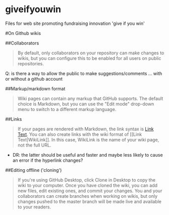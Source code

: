 # giveifyouwin
Files for web site promoting fundraising innovation 'give if you win'

#On Github wikis

##Collaborators

> By default, only collaborators on your repository can make changes to wikis, but you can configure this to be enabled for all users on public repositories.

Q:  is there a way to allow the public to make suggestions/comments ... with or without a github account

##Markup/markdown format 

> Wiki pages can contain any markup that GitHub supports. The default choice is Markdown, but you can use the "Edit mode" drop-down menu to switch to a different markup language.

##Links

> If your pages are rendered with Markdown, the link syntax is [Link Text](URL_to_wiki).
> You can also create links with the wiki format of [[Link Text|WikiLink]]. In this case, WikiLink is the name of your wiki page, not the full URL. 

- DR: the latter should be useful and faster and maybe less likely to cause an error if the hyperlink changes?

##Editing offline ('cloning')

> If you're using GitHub Desktop, click Clone in Desktop to copy the wiki to your computer. Once you have cloned the wiki, you can add new files, edit existing ones, and commit your changes. You and your collaborators can create branches when working on wikis, but only changes pushed to the master branch will be made live and available to your readers.



